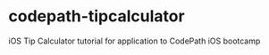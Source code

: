 codepath-tipcalculator
======================

iOS Tip Calculator tutorial for application to CodePath iOS bootcamp
